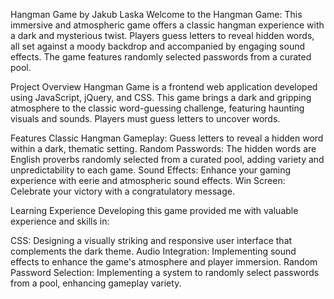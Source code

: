 Hangman Game by Jakub Laska
Welcome to the Hangman Game:
This immersive and atmospheric game offers a classic hangman experience with a dark and mysterious twist. Players guess letters to reveal hidden words, all set against a moody backdrop and accompanied by engaging sound effects. The game features randomly selected passwords from a curated pool.

Project Overview
Hangman Game is a frontend web application developed using JavaScript, jQuery, and CSS. This game brings a dark and gripping atmosphere to the classic word-guessing challenge, featuring haunting visuals and sounds. Players must guess letters to uncover words.

Features
Classic Hangman Gameplay: Guess letters to reveal a hidden word within a dark, thematic setting.
Random Passwords: The hidden words are English proverbs randomly selected from a curated pool, adding variety and unpredictability to each game.
Sound Effects: Enhance your gaming experience with eerie and atmospheric sound effects.
Win Screen: Celebrate your victory with a congratulatory message.

Learning Experience
Developing this game provided me with valuable experience and skills in:

CSS: Designing a visually striking and responsive user interface that complements the dark theme.
Audio Integration: Implementing sound effects to enhance the game's atmosphere and player immersion.
Random Password Selection: Implementing a system to randomly select passwords from a pool, enhancing gameplay variety.
